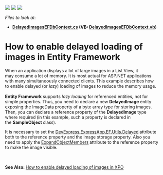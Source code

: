 <!-- default badges list -->
![](https://img.shields.io/endpoint?url=https://codecentral.devexpress.com/api/v1/VersionRange/128589918/14.2.3%2B)
[![](https://img.shields.io/badge/Open_in_DevExpress_Support_Center-FF7200?style=flat-square&logo=DevExpress&logoColor=white)](https://supportcenter.devexpress.com/ticket/details/T161987)
[![](https://img.shields.io/badge/📖_How_to_use_DevExpress_Examples-e9f6fc?style=flat-square)](https://docs.devexpress.com/GeneralInformation/403183)
<!-- default badges end -->
<!-- default file list -->
*Files to look at*:

* **[DelayedImagesEFDbContext.cs](./CS/DelayedImagesEF.Module/BusinessObjects/DelayedImagesEFDbContext.cs) (VB: [DelayedImagesEFDbContext.vb](./VB/DelayedImagesEF.Module/BusinessObjects/DelayedImagesEFDbContext.vb))**
<!-- default file list end -->
# How to enable delayed loading of images in Entity Framework


<p>When an application displays a lot of large images in a List View, it may consume a lot of memory. It is most actual for ASP.NET applications with many simultaneously connected clients. This example describes how to enable delayed (or <em>lazy</em>) loading of images to reduce the memory usage.<br /><br /><strong>Entity Framework</strong> supports <em>lazy loading </em>for referenced entities, not for simple properties. Thus, you need to declare a new <strong>DelayedImage</strong> entity exposing the ImageData property of a byte array type for storing images. Then, you can declare a reference property of the <strong>DelayedImage </strong>type where required (in this example, such a property is declared in the <strong>SampleObject </strong>class). </p>
<p>It is necessary to set the <a href="http://help.devexpress.com/#Xaf/clsDevExpressExpressAppEFUtilsDelayedAttributetopic">DevExpress.ExpressApp.EF.Utils.Delayed</a><strong> </strong>attribute both to the reference property and the image storage property. Also you need to apply the <a href="http://help.devexpress.com/#Xaf/DevExpressPersistentBaseExpandObjectMembersEnumtopic">ExpandObjectMembers</a><strong> </strong>attribute to the reference property to make the image visible.</p>
<p><br /><br /><strong>See Also: </strong><a href="https://www.devexpress.com/Support/Center/p/T162404">How to enable delayed loading of images in XPO</a></p>

<br/>


